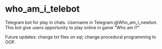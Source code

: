 # who_am_i_telebot
Telegram bot for play in chats. Username in Telegram:@Who_am_I_newbot.
This bot give users opportunity to play online in game "Who am I?"

Future updates:
change txt files on sql;
change procedural programming to OOP.
